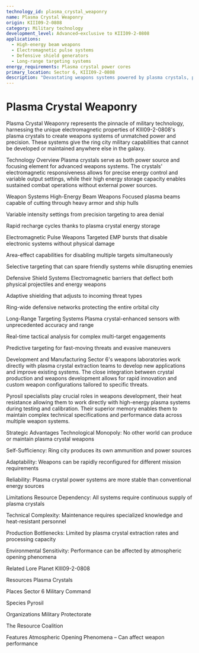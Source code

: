 ```yaml
---
technology_id: plasma_crystal_weaponry
name: Plasma Crystal Weaponry
origin: KIII09-2-0808
category: Military technology
development_level: Advanced—exclusive to KIII09-2-0808
applications:
  - High-energy beam weapons
  - Electromagnetic pulse systems
  - Defensive shield generators
  - Long-range targeting systems
energy_requirements: Plasma crystal power cores
primary_location: Sector 6, KIII09-2-0808
description: "Devastating weapons systems powered by plasma crystals, providing the ring city with military capabilities that cannot be replicated elsewhere in the galaxy."
---
```

# Plasma Crystal Weaponry

Plasma Crystal Weaponry represents the pinnacle of military technology, harnessing the unique electromagnetic properties of KIII09-2-0808's plasma crystals to create weapons systems of unmatched power and precision. These systems give the ring city military capabilities that cannot be developed or maintained anywhere else in the galaxy.

Technology Overview
Plasma crystals serve as both power source and focusing element for advanced weapons systems. The crystals' electromagnetic responsiveness allows for precise energy control and variable output settings, while their high energy storage capacity enables sustained combat operations without external power sources.

Weapon Systems
High-Energy Beam Weapons
Focused plasma beams capable of cutting through heavy armor and ship hulls

Variable intensity settings from precision targeting to area denial

Rapid recharge cycles thanks to plasma crystal energy storage

Electromagnetic Pulse Weapons
Targeted EMP bursts that disable electronic systems without physical damage

Area-effect capabilities for disabling multiple targets simultaneously

Selective targeting that can spare friendly systems while disrupting enemies

Defensive Shield Systems
Electromagnetic barriers that deflect both physical projectiles and energy weapons

Adaptive shielding that adjusts to incoming threat types

Ring-wide defensive networks protecting the entire orbital city

Long-Range Targeting Systems
Plasma crystal-enhanced sensors with unprecedented accuracy and range

Real-time tactical analysis for complex multi-target engagements

Predictive targeting for fast-moving threats and evasive maneuvers

Development and Manufacturing
Sector 6's weapons laboratories work directly with plasma crystal extraction teams to develop new applications and improve existing systems. The close integration between crystal production and weapons development allows for rapid innovation and custom weapon configurations tailored to specific threats.

Pyrosil specialists play crucial roles in weapons development, their heat resistance allowing them to work directly with high-energy plasma systems during testing and calibration. Their superior memory enables them to maintain complex technical specifications and performance data across multiple weapon systems.

Strategic Advantages
Technological Monopoly: No other world can produce or maintain plasma crystal weapons

Self-Sufficiency: Ring city produces its own ammunition and power sources

Adaptability: Weapons can be rapidly reconfigured for different mission requirements

Reliability: Plasma crystal power systems are more stable than conventional energy sources

Limitations
Resource Dependency: All systems require continuous supply of plasma crystals

Technical Complexity: Maintenance requires specialized knowledge and heat-resistant personnel

Production Bottlenecks: Limited by plasma crystal extraction rates and processing capacity

Environmental Sensitivity: Performance can be affected by atmospheric opening phenomena

Related Lore
Planet
KIII09-2-0808

Resources
Plasma Crystals

Places
Sector 6 Military Command

Species
Pyrosil

Organizations
Military Protectorate

The Resource Coalition

Features
Atmospheric Opening Phenomena – Can affect weapon performance 
